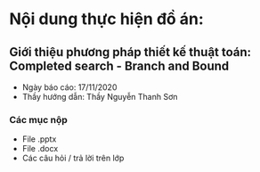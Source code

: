 # Nội dung thực hiện đồ án:
## Giới thiệu phương pháp thiết kế thuật toán: Completed search - Branch and Bound
- Ngày báo cáo: 17/11/2020
- Thầy hướng dẫn: Thầy Nguyễn Thanh Sơn

### Các mục nộp
- File .pptx
- File .docx
- Các câu hỏi / trả lời trên lớp
